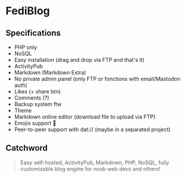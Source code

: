 # FediBlog

## Specifications

- PHP only
- NoSQL
- Easy installation (drag and drop via FTP and that's it)
- ActivityPub
- Markdown (Markdown Extra)
- No private admin panel (only FTP or fonctions with email/Mastodon auth)
- Likes (+ share btn)
- Comments (?)
- Backup system ftw
- Theme
- Markdown online editor (download file to upload via FTP)
- Emojis support 💩
- Peer-to-peer support with dat:// (maybe in a separated project)

## Catchword

> Easy self-hosted, ActivityPub, Markdown, PHP, NoSQL, fully customisable blog engine for noob web devs and others!
